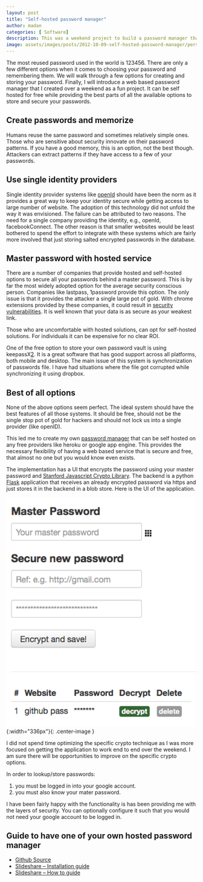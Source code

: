```yaml
---
layout: post
title: "Self-hosted password manager"
author: madan
categories: [ Software]
description: This was a weekend project to build a password manager that can be self hosted on google app engine.
image: assets/images/posts/2012-10-09-self-hosted-password-manager/personal-password-manager.png
---
```


The most reused password used in the world is 123456. There are only a few different options when it comes to choosing your password and remembering them. We will walk through a few options for creating and storing your password. Finally, I will introduce a web based password manager that I created over a weekend as a fun project. It can be self hosted for free while providing the best parts of all the available options to store and secure your passwords.

<!--excerpt_separator-->

## Create passwords and memorize

Humans reuse the same password and sometimes relatively simple ones. Those who are sensitive about security innovate on their password patterns. If you have a good memory, this is an option, not the best though. Attackers can extract patterns if they have access to a few of your passwords.

## Use single identity providers

Single identity provider systems like [openId][8] should have been the norm as it provides a great way to keep your identity secure while getting access to large number of website. The adoption of this technology did not unfold the way it was envisioned. The failure can be attributed to two reasons. The need for a single company providing the identity, e.g., openId, facebookConnect. The other reason is that smaller websites would be least bothered to spend the effort to integrate with these systems which are fairly more involved that just storing salted encrypted passwords in the database.


## Master password with hosted service

There are a number of companies that provide hosted and self-hosted options to secure all your passwords behind a master password. This is by far the most widely adopted option for the average security conscious person. Companies like lastpass, 1password provide this option. The only issue is that it provides the attacker a single large pot of gold. With chrome extensions provided by these companies, it could result in [security vulnerabilities][9]. It is well known that your data is as secure as your weakest link.

Those who are uncomfortable with hosted solutions, can opt for self-hosted solutions. For individuals it can be expensive for no clear ROI.

One of the free option to store your own password vault is using keepassX[2]. It is a great software that has good support across all platforms, both mobile and desktop. The main issue of this system is synchronization of passwords file. I have had situations where the file got corrupted while synchronizing it using dropbox.

## Best of all options

None of the above options seem perfect. The ideal system should have the best features of all those systems. It should be free, should not be the single stop pot of gold for hackers and should not lock us into a single provider (like openID).

This led me to create my own [password manager][1] that can be self hosted on any free providers like heroku or google app engine. This provides the necessary flexibility of having a web based service that is secure and free, that almost no one but you would know even exists.

The implementation has a UI that encrypts the password using your master password and [Stanford Javascript Crypto Library][7]. The backend is a python [Flask][4] application that receives an already encrypted password via https and just stores it in the backend in a blob store. Here is the UI of the application.

![self hosted password manager](/assets/images/posts/2012-10-09-self-hosted-password-manager/password-manager.png){:width="336px"}{: .center-image }

I did not spend time optimizing the specific crypto technique as I was more focused on getting the application to work end to end over the weekend. I am sure there will be opportunities to improve on the specific crypto options.

In order to lookup/store passwords:
1. you must be logged in into your google account.
2. you must also know your mater password.

I have been fairly happy with the functionality is has been providing me with the layers of security. You can optionally configure it such that you would not need your google account to be logged in.

## Guide to have one of your own hosted password manager
- [Github Source][1]
- [Slideshare – Installation guide][5]
- [Slideshare – How to guide][6]

[1]: https://github.com/HackingHabits/PersonalPasswordManager
[2]: http://www.keepassx.org/
[3]: https://lastpass.com/
[4]: http://flask.pocoo.org/
[5]: http://www.slideshare.net/hackinghabits/personal-passwordmanager-installation-14646084
[6]: http://www.slideshare.net/hackinghabits/password-manager-howtoguide
[7]: https://bitwiseshiftleft.github.io/sjcl/
[8]: http://openid.net/what-is-openid/
[9]: https://blog.lastpass.com/2017/03/security-update-for-the-lastpass-extension.html/
